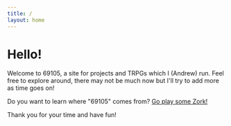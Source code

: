```yaml
---
title: /
layout: home
---
```


# Hello!

Welcome to 69105, a site for projects and TRPGs which I (Andrew) run. Feel free to explore around, there may not be much now but I'll try to add more as time goes on!

Do you want to learn where "69105" comes from? [Go play some Zork!](https://www.pcjs.org/software/pcx86/game/infocom/zork1/)

Thank you for your time and have fun!
